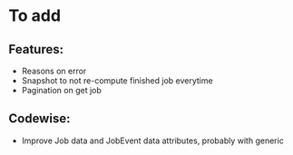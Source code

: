 # To add

## Features: 
- Reasons on error
- Snapshot to not re-compute finished job everytime
- Pagination on get job

## Codewise: 
- Improve Job data and JobEvent data attributes, probably with generic

